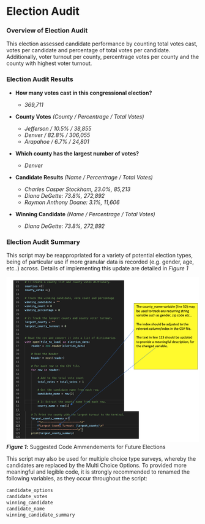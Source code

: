 # Election Audit

### **Overview of Election Audit**
This election assessed candidate performance by counting total votes cast, votes per candidate and percentage of total votes per candidate. Additionally, voter turnout per county, percentrage votes per county and the county with highest voter turnout. 

### **Election Audit Results**

* **How many votes cast in this congressional election?**
	* 	*369,711*

* **County Votes** *(County / Percentrage / Total Votes)*
	* *Jefferson / 10.5% / 38,855*
	* *Denver / 82.8% / 306,055*
	* *Arapahoe / 6.7% / 24,801*

* **Which county has the largest number of votes?**
	* *Denver*

* **Candidate Results** *(Name / Percentrage / Total Votes)*
	* *Charles Casper Stockham, 23.0%, 85,213*
	* *Diana DeGette: 73.8%, 272,892*
	* *Raymon Anthony Doane: 3.1%, 11,606*

* **Winning Candidate** *(Name / Percentrage / Total Votes)*
	* *Diana DeGette: 73.8%, 272,892*

### **Election Audit Summary**

This script may be reappropriated for a variety of potential election types, being of particular use if more granular data is recorded (e.g. gender, age, etc..) across. Details of implementing this update are detailed in *Figure 1*

![Figure 1](https://github.com/CR-HSDC/Election_Analysis/blob/main/Resources/Figure1.png)
**_Figure 1_:** Suggested Code Ammendements for Future Elections

This script may also be used for multiple choice type surveys, whereby the candidates are replaced by the Multi Choice Options. To provided more meaningful and legible code, it is strongly recommended to renamed the following variables, as they occur throughout the script:

	candidate_options
	candidate_votes
	winning_candidate
	candidate_name
	winning_candidate_summary
	






